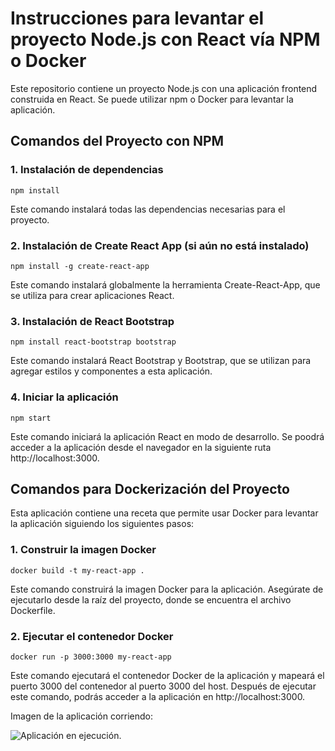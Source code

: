 # Instrucciones para levantar el proyecto Node.js con React vía NPM o Docker

Este repositorio contiene un proyecto Node.js con una aplicación frontend construida en React. Se puede utilizar npm o Docker para levantar la aplicación.

## Comandos del Proyecto con NPM

### 1. Instalación de dependencias

```npm install```

Este comando instalará todas las dependencias necesarias para el proyecto.

### 2. Instalación de Create React App (si aún no está instalado)

```npm install -g create-react-app```

Este comando instalará globalmente la herramienta Create-React-App, que se utiliza para crear aplicaciones React.

### 3. Instalación de React Bootstrap

```npm install react-bootstrap bootstrap```

Este comando instalará React Bootstrap y Bootstrap, que se utilizan para agregar estilos y componentes a esta aplicación.

### 4. Iniciar la aplicación

```npm start```

Este comando iniciará la aplicación React en modo de desarrollo. Se poodrá acceder a la aplicación desde el navegador en la siguiente ruta http://localhost:3000.


## Comandos para Dockerización del Proyecto

Esta aplicación contiene una receta que permite usar Docker para levantar la aplicación siguiendo los siguientes pasos:

### 1. Construir la imagen Docker

```docker build -t my-react-app .```

Este comando construirá la imagen Docker para la aplicación. Asegúrate de ejecutarlo desde la raíz del proyecto, donde se encuentra el archivo Dockerfile.

### 2. Ejecutar el contenedor Docker

```docker run -p 3000:3000 my-react-app```

Este comando ejecutará el contenedor Docker de la aplicación y mapeará el puerto 3000 del contenedor al puerto 3000 del host. Después de ejecutar este comando, podrás acceder a la aplicación en http://localhost:3000.

Imagen de la aplicación corriendo:

![Aplicación en ejecución.](resources/app_running.png)